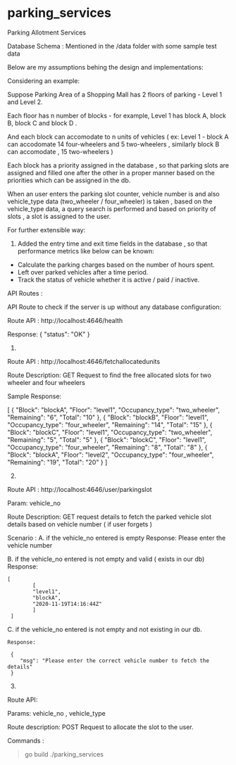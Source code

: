 # parking_services
Parking Allotment Services

Database Schema : Mentioned in the /data folder with some sample test data

Below are my assumptions behing the design and implementations:

Considering an example:

Suppose Parking Area of a Shopping Mall has 2 floors of parking - Level 1 and Level 2.

Each floor has n number of blocks - for example, Level 1 has block A, block B, block C and block D .

And each block can accomodate to n units of vehicles ( ex: Level 1 - block A can accodomate 14 four-wheelers and 5 two-wheelers , similarly block B can accomodate , 15 two-wheelers )

Each block has a priority assigned in the database , so that parking slots are assigned and filled one after the other in a proper manner based on the priorities which can be assigned in the db.

When an user enters the parking slot counter, vehicle number is  and also vehicle_type data (two_wheeler / four_wheeler) is taken  , based on the vehicle_type data, a query search is performed and based on priority of slots , a slot is assigned to the user.


For further extensible way:

1. Added the entry time and exit time fields in the database , so that performance metrics like below can be known:
  - Calculate the parking charges based on the number of hours spent.
  - Left over parked vehicles after a time period.
  - Track the status of vehicle whether it is active / paid / inactive.


API Routes : 


API Route to check if the server is up without any database configuration:

Route API : http://localhost:4646/health

Response: 
        {
        "status": "OK"
        }
        
1.

Route API : http://localhost:4646/fetchallocatedunits

Route Description:  GET Request to find the free allocated slots for two wheeler and four wheelers

Sample Response: 

[
        {
        "Block": "blockA",
        "Floor": "level1",
        "Occupancy_type": "two_wheeler",
        "Remaining": "6",
        "Total": "10"
        },
        {
        "Block": "blockB",
        "Floor": "level1",
        "Occupancy_type": "four_wheeler",
        "Remaining": "14",
        "Total": "15"
        },
        {
        "Block": "blockC",
        "Floor": "level1",
        "Occupancy_type": "two_wheeler",
        "Remaining": "5",
        "Total": "5"
        },
        {
        "Block": "blockC",
        "Floor": "level1",
        "Occupancy_type": "four_wheeler",
        "Remaining": "8",
        "Total": "8"
        },
        {
        "Block": "blockA",
        "Floor": "level2",
        "Occupancy_type": "four_wheeler",
        "Remaining": "19",
        "Total": "20"
        }
]


2. 

Route API : http://localhost:4646/user/parkingslot

Param: vehicle_no

Route Description:  GET request details to fetch the parked vehicle slot details based on vehicle number ( if user forgets )

Scenario :
 A. if the vehicle_no entered is empty
    Response: Please enter the vehicle number

 B. if the vehicle_no entered is not empty and valid ( exists in our db)
    Response: 

    [
            [
            "level1",
            "blockA",
            "2020-11-19T14:16:44Z"
            ]
     ]
 C. if the vehicle_no entered is not empty and not existing in our db.

    Response: 
     
     {
        "msg": "Please enter the correct vehicle number to fetch the details"
     }




3. 

Route API: 

Params: vehicle_no , vehicle_type

Route description: POST Request to allocate the slot to the user. 


Commands :

> go build
> ./parking_services
















